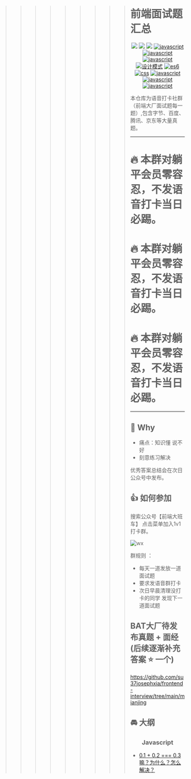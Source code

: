 >>>>>>>>># 前端面试题汇总
>>>>>>>>>
>>>>>>>>><p align="center">
>>>>>>>>><a href="https://github.com/su37josephxia/frontend-interview/issues"><img src="https://img.shields.io/github/languages/top/badges/shields.svg?label=Javascript" ></a>
>>>>>>>>><a href="https://github.com/su37josephxia/frontend-interview/issues"><img src="https://img.shields.io/github/languages/top/badges/shields.svg?label=css" ></a>
>>>>>>>>>  <a href="https://github.com/su37josephxia/frontend-interview/issues"><img src="https://img.shields.io/github/languages/top/badges/shields.svg?label=Vue" ></a>
>>>>>>>>>  <a href="https://github.com/su37josephxia/frontend-interview/issues"><img src="https://img.shields.io/github/languages/top/badges/shields.svg?label=react" alt="javascript"></a>
>>>>>>>>>  <a href="https://github.com/su37josephxia/frontend-interview/issues"><img src="https://img.shields.io/github/languages/top/badges/shields.svg?label=webpack" alt="javascript"></a>
>>>>>>>>>    <a href="https://github.com/su37josephxia/frontend-interview/issues"><img src="https://img.shields.io/github/languages/top/badges/shields.svg?label=pattern" alt="javascript"></a>
>>>>>>>>><a href="https://github.com/su37josephxia/frontend-interview/issues"><img src="https://img.shields.io/github/languages/top/badges/shields.svg?label=hybird" alt="设计模式"></a>
>>>>>>>>><a href="https://github.com/su37josephxia/frontend-interview/issues"><img src="https://img.shields.io/github/languages/top/badges/shields.svg?label=optimizing" alt="es6"></a>
>>>>>>>>>  <a href="https://github.com/su37josephxia/frontend-interview/issues"><img src="https://img.shields.io/github/languages/top/badges/shields.svg?label=engineering" alt="css"></a>
>>>>>>>>>  <a href="https://github.com/su37josephxia/frontend-interview/issues"><img src="https://img.shields.io/github/languages/top/badges/shields.svg?label=security" alt="javascript"></a>
>>>>>>>>>  <a href="https://github.com/su37josephxia/frontend-interview/issues"><img src="https://img.shields.io/github/languages/top/badges/shields.svg?label=algorithm" alt="javascript"></a>
>>>>>>>>>    <a href="https://github.com/su37josephxia/frontend-interview/issues"><img src="https://img.shields.io/github/languages/top/badges/shields.svg?label=mvvm" alt="javascript"></a>
>>>>>>>>></p>
>>>>>>>>>
>>>>>>>>>
>>>>>>>>>
>>>>>>>>>
>>>>>>>>>
>>>>>>>>>本仓库为语音打卡社群（前端大厂面试题每一题）,包含字节、百度、腾讯、京东等大量真题。
>>>>>>>>>
>>>>>>>>>----
>>>>>>>>># 🔥 本群对躺平会员零容忍，不发语音打卡当日必踢。
>>>>>>>>># 🔥 本群对躺平会员零容忍，不发语音打卡当日必踢。
>>>>>>>>># 🔥 本群对躺平会员零容忍，不发语音打卡当日必踢。
>>>>>>>>>----
>>>>>>>>>
>>>>>>>>>
>>>>>>>>>
>>>>>>>>>## 🚀 Why 
>>>>>>>>> - 痛点：知识懂 说不好
>>>>>>>>> - 刻意练习解决
>>>>>>>>>
>>>>>>>>>优秀答案总结会在次日公众号中发布。
>>>>>>>>>
>>>>>>>>>## 👍 如何参加
>>>>>>>>>搜索公众号【前端大班车】 点击菜单加入1v1打卡群。
>>>>>>>>>
>>>>>>>>>![wx](./assets/wx.png)
>>>>>>>>>
>>>>>>>>>
>>>>>>>>>群规则 ：
>>>>>>>>>- 每天一道发放一道面试题
>>>>>>>>>- 要求发语音群打卡 
>>>>>>>>>- 次日早晨清理没打卡的同学 发现下一道面试题
>>>>>>>>>
>>>>>>>>>## BAT大厂待发布真题 + 面经 (后续逐渐补充答案 ⭐️ 一个)
>>>>>>>>>
>>>>>>>>>https://github.com/su37josephxia/frontend-interview/tree/main/mianjing
>>>>>>>>>
>>>>>>>>>## 🚘 大纲
>>>>>>>>>
>>>>>>>>><h3 style="text-align: center" align="center">Javascript</h3>
>>>>>>>>>
>>>>>>>>>- [0.1 + 0.2 === 0.3 嘛？为什么？怎么解决？](https://github.com/su37josephxia/frontend-interview/issues/2)
